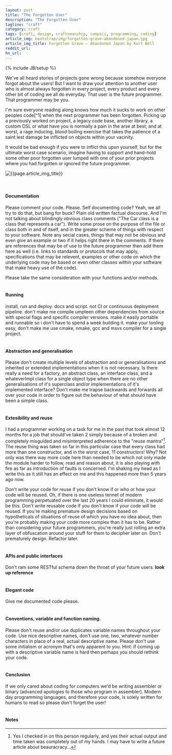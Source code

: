 ```yaml
---
layout: post
title: "The Forgotten User"
description: "The Forgotten User"
tagline: "craft"
category: craft
tags: [craft, design, craftsmanship, compsci, programming, coding]
article_img: bootstrap/img/forgotten-grave-abandoned-japan.jpg
article_img_title: Forgotten Grave – Abandoned Japan by Kurt Bell
reddit_url:
hn_url:
---
```

{% include JB/setup %}
<div class="intro">
<div class="intro-txt">
<p>
We've all heard stories of projects gone wrong because somehow everyone forgot about the users! But I want to draw your attention to another user who is almost always forgotten in every project, every product and every other bit of coding we all do everyday. That user is the future programmer. That programmer may be you. 
</p>
<p>
I'm sure everyone reading along knows how much it sucks to work on other peoples code<span markdown="span">[^1]</span> when the next programmer has been forgotten. Picking up a previously worked on project, a legacy code base, another library, a custom DSL or what have you is normally a pain in the arse at best, and at worst, a rage inducing, blood boiling exercise that takes the patience of a saint lest damage be inflicted on objects within your vacinity.
</p>
<p>
It would be bad enough if you were to inflict this upon yourself, but for the ultimate worst case scenario, imagine having to support and hand-hold some other poor forgotten user lumped with one of your prior projects where you had forgotten or ignored the future programmer.
</p>
</div>
<div class="intro-img-border">
<div class="intro-img-bevel">
<div class="intro-img">
<img class="article-image" title="{{page.article_img_title}}" src="{{ASSET_PATH}}/{{page.article_img}}"/>
</div>
</div>
</div>
</div>
<br/>
<br/>

#### Documentation
Please comment your code. Please. Self documenting code? Yeah, we all try to do that, but bang for buck? Plain old written factual discourse. And I'm not talking about blindingly obvious class comments ("The Car class is a class that represents a car"). Write some prose on the purpose of the file or class both in and of itself, and in the greater scheme of things with respect to your software. Note any secial cases, things that may not be obvious and even give an example or two if it helps right there in the comments. If there are references that may be of use to the future programmer then add them here as well (i.e. links to standards or protocols that may apply, specifications that may be relevent, examples or other code on which the underlying code may be based or even other classes within your software that make heavy use of the code).

Please take the same consideration with your functions and/or methods.
<br/>
<br/>


#### Running
install, run and deploy. docs and script. not CI or continuous deployment pipeline. don't make me compile umpteen other dependencies from source with special flags and specific compiler versions.
make it easily portable and runnable so i don't have to spend a week building it. make your tooling easy, don't make me use cmake, nmake, gcc and msvs compiler for a single project.
<br/>
<br/>


#### Abstraction and generalisation
Please don't create multiple levels of abstraction and or generalisations and inherited or extended implementations when it is not necessary. Is there really a need for a factory, an abstract class, an interface class, and a whateverImpl class for a single object type when there are no other generalisations of it's superclass and/or implementations of it's implemented interface? Don't make me trapse backwards and forwards all over your code in order to figure out the behaviour of what should have been a simple class.
<br/>
<br/>

#### Extesibility and reuse
I had a programmer working on a task for me in the past that took almost 12 months for a job that should've taken 2 simply because of a broken and completely misguided and misinterpreted adherence to the "reuse mantra"[^2]. The reuse thing was taken so far in this particular case that every class had more than one constructor, and in the worst case, 11 constructors! Why? Not only was there way more code here than needed to be which not only made the module harder to follow, read and reason about, it is also playing with fire as far as introduction of faults is concerned. I'm shaking my head as I write this as it still has an effect on me and this happened more than 5 years ago now.

Don't write your code for reuse if you don't know if or who or how your code will be reused. Oh, if there is one useless tennet of modern programming perpetuated over the last 20 years I could eliminate, it would be this. Don't write reusable code if you don't know if your code will be reused. If you're making premature design decisions based on hypotheticals of situations of reuse of which you have no idea about, then you're probably making your code more complex than it has to be. Rather than considering your future programmers, you're really just rolling an extra layer of obfuscation around your stuff for them to decipher later on. Don't prematurely design. Refactor later.
<br/>
<br/>

#### APIs and public interfaces
Don't ram some RESTful schema down the throat of your future users. **look up reference** 
<br/>
<br/>

#### Elegant code
Give me documented code please.
<br/>
<br/>

#### Conventions, variable and function naming.
Please don't reuse and/or use duplicates variable names throughout your code. Use nice descriptive names, don't use one, two, whatever number characters in place of a real, actual descriptive name. Please don't use some initialism or acronym that's only apparent to you. Hint: if coming up with a descriptive variable name is hard then perhaps you should rethink your code.
<br/>
<br/>

#### Conclusion
If we only cared about coding for computers we'd be writing assembler or binary (advanced apologies to those who program in assembler). Modern day programming languages, and therefore your code, is solely written for humans to read so please don't forget the user! 
<br/>
<br/>

#### Notes
[^1]: Most of the time. Sometimes it's ok, sometimes it's easy, and, sometimes it's a pleasure. It is the pleasurable outcome I'm calling for here!
[^2]: Yes I checked in on this person regularly, and yes their actual output and time taken was completely out of my hands. I may have to write a future article about beauracracy...